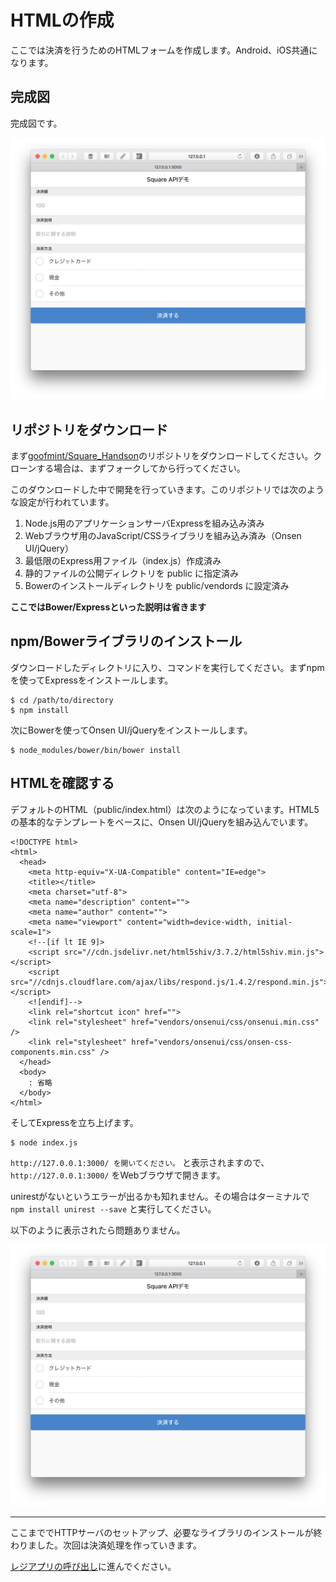 # HTMLの作成

ここでは決済を行うためのHTMLフォームを作成します。Android、iOS共通になります。

## 完成図

完成図です。

![](images/2-2-2.png)

## リポジトリをダウンロード

まず[goofmint/Square_Handson](https://github.com/goofmint/Square_Handson)のリポジトリをダウンロードしてください。クローンする場合は、まずフォークしてから行ってください。

このダウンロードした中で開発を行っていきます。このリポジトリでは次のような設定が行われています。

1. Node.js用のアプリケーションサーバExpressを組み込み済み
2. Webブラウザ用のJavaScript/CSSライブラリを組み込み済み（Onsen UI/jQuery）
4. 最低限のExpress用ファイル（index.js）作成済み
5. 静的ファイルの公開ディレクトリを public に指定済み
6. Bowerのインストールディレクトリを public/vendords に設定済み

**ここではBower/Expressといった説明は省きます**

## npm/Bowerライブラリのインストール

ダウンロードしたディレクトリに入り、コマンドを実行してください。まずnpmを使ってExpressをインストールします。

```
$ cd /path/to/directory
$ npm install
```

次にBowerを使ってOnsen UI/jQueryをインストールします。

```
$ node_modules/bower/bin/bower install
```

## HTMLを確認する

デフォルトのHTML（public/index.html）は次のようになっています。HTML5の基本的なテンプレートをベースに、Onsen UI/jQueryを組み込んでいます。

```
<!DOCTYPE html>
<html>
  <head>
    <meta http-equiv="X-UA-Compatible" content="IE=edge">
    <title></title>
    <meta charset="utf-8">
    <meta name="description" content="">
    <meta name="author" content="">
    <meta name="viewport" content="width=device-width, initial-scale=1">
    <!--[if lt IE 9]>
    <script src="//cdn.jsdelivr.net/html5shiv/3.7.2/html5shiv.min.js"></script>
    <script src="//cdnjs.cloudflare.com/ajax/libs/respond.js/1.4.2/respond.min.js"></script>
    <![endif]-->
    <link rel="shortcut icon" href="">
    <link rel="stylesheet" href="vendors/onsenui/css/onsenui.min.css" />
    <link rel="stylesheet" href="vendors/onsenui/css/onsen-css-components.min.css" />
  </head>
  <body>
    : 省略
  </body>
</html>
```

そしてExpressを立ち上げます。

```
$ node index.js 
```

`http://127.0.0.1:3000/ を開いてください。` と表示されますので、 `http://127.0.0.1:3000/` をWebブラウザで開きます。

unirestがないというエラーが出るかも知れません。その場合はターミナルで `npm install unirest --save` と実行してください。

以下のように表示されたら問題ありません。

![](images/2-2-2.png)

----

ここまででHTTPサーバのセットアップ、必要なライブラリのインストールが終わりました。次回は決済処理を作っていきます。

[レジアプリの呼び出し](./2-2.md)に進んでください。

